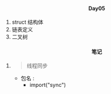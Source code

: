 #### <center>Day05</center>

1. struct 结构体
2. 链表定义
3. 二叉树

#### <center>笔记</center>
1. > 线程同步
    * 包名 :
        * import("sync")